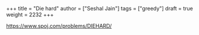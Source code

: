 +++
title = "Die hard"
author = ["Seshal Jain"]
tags = ["greedy"]
draft = true
weight = 2232
+++

<https://www.spoj.com/problems/DIEHARD/>
